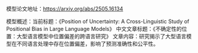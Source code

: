 模型论文地址：https://arxiv.org/abs/2505.16134

模型概述：当前标题：《Position of Uncertainty: A Cross-Linguistic Study of Positional Bias in Large Language Models》
中文文章标题：《不确定性的位置：大型语言模型中位置偏差的跨语言研究》
文章内容：研究揭示了大型语言模型在不同语言处理中存在位置偏差，影响了预测准确性和公平性。
